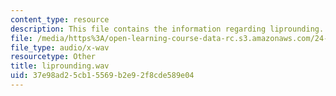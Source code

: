 ```yaml
---
content_type: resource
description: This file contains the information regarding liprounding.
file: /media/https%3A/open-learning-course-data-rc.s3.amazonaws.com/24-915-linguistic-phonetics-fall-2015/37e98ad25cb15569b2e92f8cde589e04_liprounding.wav
file_type: audio/x-wav
resourcetype: Other
title: liprounding.wav
uid: 37e98ad2-5cb1-5569-b2e9-2f8cde589e04
---
```

